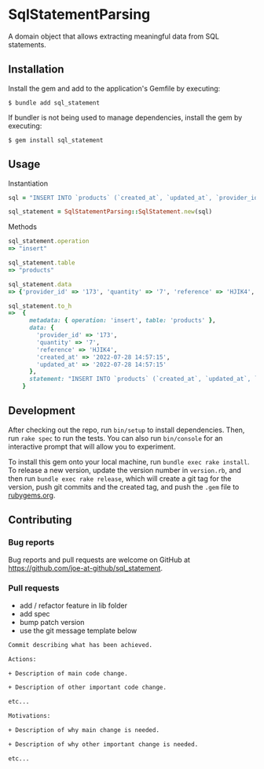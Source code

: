 # SqlStatementParsing

A domain object that allows extracting meaningful data from SQL statements.

## Installation

Install the gem and add to the application's Gemfile by executing:

    $ bundle add sql_statement

If bundler is not being used to manage dependencies, install the gem by executing:

    $ gem install sql_statement

## Usage
Instantiation
```ruby
sql = "INSERT INTO `products` (`created_at`, `updated_at`, `provider_id`, `reference`, `quantity`) VALUES ('2022-07-28 14:57:15', '2022-07-28 14:57:15', 173, HJIK4, '7')"

sql_statement = SqlStatementParsing::SqlStatement.new(sql)
```

Methods
```ruby
sql_statement.operation
=> "insert"

sql_statement.table
=> "products"

sql_statement.data
=> {'provider_id' => '173', 'quantity' => '7', 'reference' => 'HJIK4', 'created_at' => '2022-07-28 14:57:15', 'updated_at' => '2022-07-28 14:57:15' }

sql_statement.to_h
=>  {
      metadata: { operation: 'insert', table: 'products' },
      data: {
        'provider_id' => '173',
        'quantity' => '7',
        'reference' => 'HJIK4',
        'created_at' => '2022-07-28 14:57:15',
        'updated_at' => '2022-07-28 14:57:15'
      },
      statement: "INSERT INTO `products` (`created_at`, `updated_at`, `provider_id`, `reference`, `quantity`) VALUES ('2022-07-28 14:57:15', '2022-07-28 14:57:15', 173, HJIK4, '7')"
    }
```

## Development

After checking out the repo, run `bin/setup` to install dependencies. Then, run `rake spec` to run the tests. You can also run `bin/console` for an interactive prompt that will allow you to experiment.

To install this gem onto your local machine, run `bundle exec rake install`. To release a new version, update the version number in `version.rb`, and then run `bundle exec rake release`, which will create a git tag for the version, push git commits and the created tag, and push the `.gem` file to [rubygems.org](https://rubygems.org).

## Contributing

### Bug reports
Bug reports and pull requests are welcome on GitHub at https://github.com/joe-at-github/sql_statement.


### Pull requests
- add / refactor feature in lib folder
- add spec
- bump patch version
- use the git message template below

```bash
Commit describing what has been achieved.

Actions:

+ Description of main code change.

+ Description of other important code change.

etc...

Motivations:

+ Description of why main change is needed.

+ Description of why other important change is needed.

etc...

```